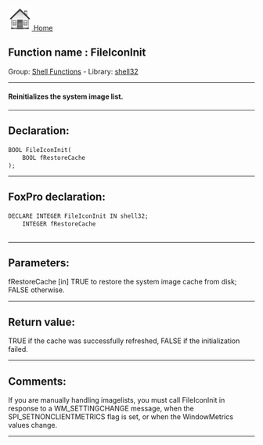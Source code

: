 [<img src="../../images/home.png"> Home ](https://github.com/VFPX/Win32API)  

## Function name : FileIconInit
Group: [Shell Functions](../../functions_group.md#Shell_Functions)  -  Library: [shell32](../../../libraries.md#shell32)  
***  


#### Reinitializes the system image list.
***  


## Declaration:
```foxpro  
BOOL FileIconInit(
	BOOL fRestoreCache
);  
```  
***  


## FoxPro declaration:
```foxpro  
DECLARE INTEGER FileIconInit IN shell32;
	INTEGER fRestoreCache
  
```  
***  


## Parameters:
fRestoreCache
[in] TRUE to restore the system image cache from disk; FALSE otherwise.  
***  


## Return value:
TRUE if the cache was successfully refreshed, FALSE if the initialization failed.
  
***  


## Comments:
If you are manually handling imagelists, you must call FileIconInit in response to a WM_SETTINGCHANGE message, when the SPI_SETNONCLIENTMETRICS flag is set, or when the WindowMetrics values change.  
  
***  

